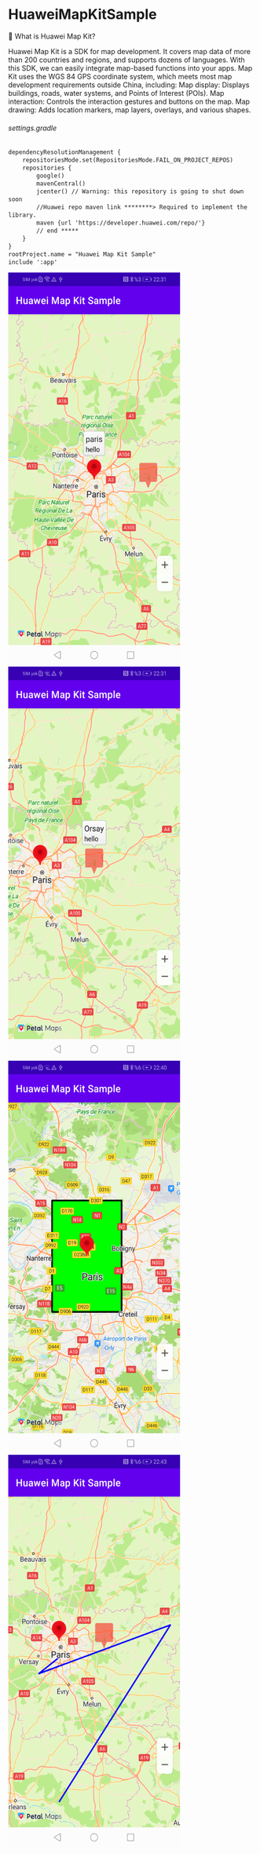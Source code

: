 # HuaweiMapKitSample

📌 What is Huawei Map Kit?

Huawei Map Kit is a SDK for map development. It covers map data of more than 200 countries and regions, and supports dozens of languages. With this SDK, we can easily integrate map-based functions into your apps.
Map Kit uses the WGS 84 GPS coordinate system, which meets most map development requirements outside China, including:
Map display: Displays buildings, roads, water systems, and Points of Interest (POIs).
Map interaction: Controls the interaction gestures and buttons on the map.
Map drawing: Adds location markers, map layers, overlays, and various shapes.


###### settings.gradle
``` //  
dependencyResolutionManagement {
    repositoriesMode.set(RepositoriesMode.FAIL_ON_PROJECT_REPOS)
    repositories {
        google()
        mavenCentral()
        jcenter() // Warning: this repository is going to shut down soon
        //Huawei repo maven link ********> Required to implement the library.
        maven {url 'https://developer.huawei.com/repo/'}
        // end *****
    }
}
rootProject.name = "Huawei Map Kit Sample"
include ':app'
```


<img src="https://github.com/harunkor/HuaweiMapKitSample/blob/master/Screenshot_20220127_223111.png?raw=true" width="350" height="800">&nbsp;<img src="https://github.com/harunkor/HuaweiMapKitSample/blob/master/Screenshot_20220127_223132.png?raw=true" width="350" height="800">&nbsp;<img src="https://github.com/harunkor/HuaweiMapKitSample/blob/master/Screenshot_20220127_224044.png?raw=true" width="350" height="800">&nbsp;<img src="https://github.com/harunkor/HuaweiMapKitSample/blob/master/Screenshot_20220127_224342.png?raw=true" width="350" height="800">



